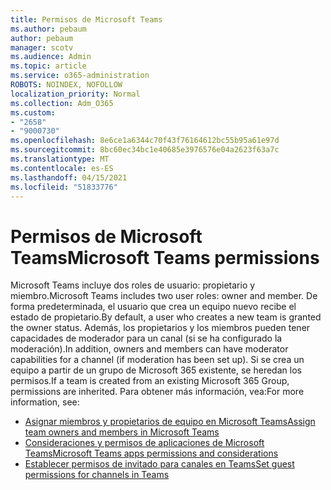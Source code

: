 ```yaml
---
title: Permisos de Microsoft Teams
ms.author: pebaum
author: pebaum
manager: scotv
ms.audience: Admin
ms.topic: article
ms.service: o365-administration
ROBOTS: NOINDEX, NOFOLLOW
localization_priority: Normal
ms.collection: Adm_O365
ms.custom:
- "2658"
- "9000730"
ms.openlocfilehash: 8e6ce1a6344c70f43f76164612bc55b95a61e97d
ms.sourcegitcommit: 8bc60ec34bc1e40685e3976576e04a2623f63a7c
ms.translationtype: MT
ms.contentlocale: es-ES
ms.lasthandoff: 04/15/2021
ms.locfileid: "51833776"
---
```

# <a name="microsoft-teams-permissions"></a><span data-ttu-id="7d0a6-102">Permisos de Microsoft Teams</span><span class="sxs-lookup"><span data-stu-id="7d0a6-102">Microsoft Teams permissions</span></span>

<span data-ttu-id="7d0a6-103">Microsoft Teams incluye dos roles de usuario: propietario y miembro.</span><span class="sxs-lookup"><span data-stu-id="7d0a6-103">Microsoft Teams includes two user roles: owner and member.</span></span> <span data-ttu-id="7d0a6-104">De forma predeterminada, el usuario que crea un equipo nuevo recibe el estado de propietario.</span><span class="sxs-lookup"><span data-stu-id="7d0a6-104">By default, a user who creates a new team is granted the owner status.</span></span> <span data-ttu-id="7d0a6-105">Además, los propietarios y los miembros pueden tener capacidades de moderador para un canal (si se ha configurado la moderación).</span><span class="sxs-lookup"><span data-stu-id="7d0a6-105">In addition, owners and members can have moderator capabilities for a channel (if moderation has been set up).</span></span> <span data-ttu-id="7d0a6-106">Si se crea un equipo a partir de un grupo de Microsoft 365 existente, se heredan los permisos.</span><span class="sxs-lookup"><span data-stu-id="7d0a6-106">If a team is created from an existing Microsoft 365 Group, permissions are inherited.</span></span> <span data-ttu-id="7d0a6-107">Para obtener más información, vea:</span><span class="sxs-lookup"><span data-stu-id="7d0a6-107">For more information, see:</span></span>

- [<span data-ttu-id="7d0a6-108">Asignar miembros y propietarios de equipo en Microsoft Teams</span><span class="sxs-lookup"><span data-stu-id="7d0a6-108">Assign team owners and members in Microsoft Teams</span></span>](https://docs.microsoft.com/microsoftteams/assign-roles-permissions)
- [<span data-ttu-id="7d0a6-109">Consideraciones y permisos de aplicaciones de Microsoft Teams</span><span class="sxs-lookup"><span data-stu-id="7d0a6-109">Microsoft Teams apps permissions and considerations</span></span>](https://docs.microsoft.com/microsoftteams/app-permissions)
- [<span data-ttu-id="7d0a6-110">Establecer permisos de invitado para canales en Teams</span><span class="sxs-lookup"><span data-stu-id="7d0a6-110">Set guest permissions for channels in Teams</span></span>](https://support.office.com/article/4756c468-2746-4bfd-a582-736d55fcc169)
